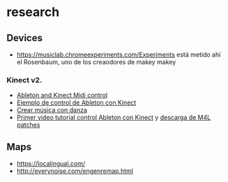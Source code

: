 # research

## Devices
* https://musiclab.chromeexperiments.com/Experiments
está metido ahí el Rosenbaum, uno de los creaodores de makey makey

### Kinect v2.  
* [Ableton and Kinect Midi control](https://www.youtube.com/watch?v=KYCN8xGi-gc)  
* [Ejemplo de control de Ableton con Kinect](https://www.youtube.com/watch?v=EtBYoccFDe0)  
* [Crear música con danza](https://www.youtube.com/watch?v=qXnLxi2nzrY)  
* [Primer video tutorial control Ableton con Kinect](https://www.youtube.com/watch?annotation_id=annotation_179283&feature=iv&src_vid=k-ZLZ9GLLNw&v=teHCHsjxI00) y [descarga de M4L patches](http://synapsekinect.tumblr.com/post/6305020721/download)

## Maps

* https://localingual.com/
* http://everynoise.com/engenremap.html
